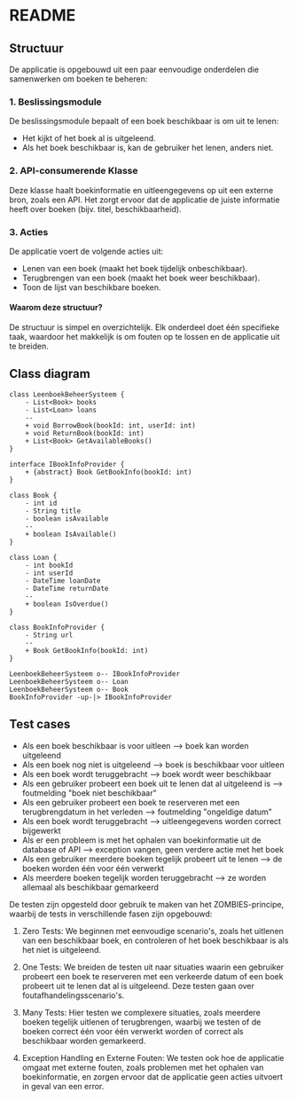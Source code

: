 # README
## Structuur
De applicatie is opgebouwd uit een paar eenvoudige onderdelen die samenwerken om boeken te beheren:

### 1. Beslissingsmodule
De beslissingsmodule bepaalt of een boek beschikbaar is om uit te lenen:

* Het kijkt of het boek al is uitgeleend.
* Als het boek beschikbaar is, kan de gebruiker het lenen, anders niet.
### 2. API-consumerende Klasse
Deze klasse haalt boekinformatie en uitleengegevens op uit een externe bron, zoals een API. Het zorgt ervoor dat de applicatie de juiste informatie heeft over boeken (bijv. titel, beschikbaarheid).

### 3. Acties
De applicatie voert de volgende acties uit:

* Lenen van een boek (maakt het boek tijdelijk onbeschikbaar).
* Terugbrengen van een boek (maakt het boek weer beschikbaar).
* Toon de lijst van beschikbare boeken.

#### Waarom deze structuur?
De structuur is simpel en overzichtelijk. Elk onderdeel doet één specifieke taak, waardoor het makkelijk is om fouten op te lossen en de applicatie uit te breiden.

## Class diagram

```plantuml
class LeenboekBeheerSysteem {
    - List<Book> books
    - List<Loan> loans
    --
    + void BorrowBook(bookId: int, userId: int)
    + void ReturnBook(bookId: int)
    + List<Book> GetAvailableBooks()
}

interface IBookInfoProvider {
    + {abstract} Book GetBookInfo(bookId: int)
}

class Book {
    - int id
    - String title
    - boolean isAvailable
    --
    + boolean IsAvailable()
}

class Loan {
    - int bookId
    - int userId
    - DateTime loanDate
    - DateTime returnDate
    --
    + boolean IsOverdue()
}

class BookInfoProvider {
    - String url
    --
    + Book GetBookInfo(bookId: int)
}

LeenboekBeheerSysteem o-- IBookInfoProvider
LeenboekBeheerSysteem o-- Loan
LeenboekBeheerSysteem o-- Book
BookInfoProvider -up-|> IBookInfoProvider
```

## Test cases

* Als een boek beschikbaar is voor uitleen --> boek kan worden uitgeleend
* Als een boek nog niet is uitgeleend --> boek is beschikbaar voor uitleen
* Als een boek wordt teruggebracht --> boek wordt weer beschikbaar
* Als een gebruiker probeert een boek uit te lenen dat al uitgeleend is --> foutmelding "boek niet beschikbaar"
* Als een gebruiker probeert een boek te reserveren met een terugbrengdatum in het verleden --> foutmelding "ongeldige datum"
* Als een boek wordt teruggebracht --> uitleengegevens worden correct bijgewerkt
* Als er een probleem is met het ophalen van boekinformatie uit de database of API --> exception vangen, geen verdere actie met het boek
* Als een gebruiker meerdere boeken tegelijk probeert uit te lenen --> de boeken worden één voor één verwerkt
* Als meerdere boeken tegelijk worden teruggebracht --> ze worden allemaal als beschikbaar gemarkeerd

De testen zijn opgesteld door gebruik te maken van het ZOMBIES-principe, waarbij de tests in verschillende fasen zijn opgebouwd:

1. Zero Tests: We beginnen met eenvoudige scenario's, zoals het uitlenen van een beschikbaar boek, en controleren of het boek beschikbaar is als het niet is uitgeleend.

2. One Tests: We breiden de testen uit naar situaties waarin een gebruiker probeert een boek te reserveren met een verkeerde datum of een boek probeert uit te lenen dat al is uitgeleend. Deze testen gaan over foutafhandelingsscenario's.

3. Many Tests: Hier testen we complexere situaties, zoals meerdere boeken tegelijk uitlenen of terugbrengen, waarbij we testen of de boeken correct één voor één verwerkt worden of correct als beschikbaar worden gemarkeerd.

4. Exception Handling en Externe Fouten: We testen ook hoe de applicatie omgaat met externe fouten, zoals problemen met het ophalen van boekinformatie, en zorgen ervoor dat de applicatie geen acties uitvoert in geval van een error.
